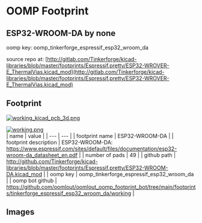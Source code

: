 # OOMP Footprint  
## ESP32-WROOM-DA  by none  
  
oomp key: oomp_tinkerforge_espressif_esp32_wroom_da  
  
source repo at: [http://gitlab.com/Tinkerforge/kicad-libraries/blob/master/footprints/Espressif.pretty/ESP32-WROVER-E_ThermalVias.kicad_mod](http://gitlab.com/Tinkerforge/kicad-libraries/blob/master/footprints/Espressif.pretty/ESP32-WROVER-E_ThermalVias.kicad_mod)  
## Footprint  
  
[![working_kicad_pcb_3d.png](working_kicad_pcb_3d_600.png)](working_kicad_pcb_3d.png)  
  
[![working.png](working_600.png)](working.png)  
| name | value | 
| --- | --- | 
| footprint name | ESP32-WROOM-DA | 
| footprint description | ESP32-WROOM-DA: https://www.espressif.com/sites/default/files/documentation/esp32-wroom-da_datasheet_en.pdf | 
| number of pads | 49 | 
| github path | http://github.com/Tinkerforge/kicad-libraries/blob/master/footprints/Espressif.pretty/ESP32-WROOM-DA.kicad_mod | 
| oomp key | oomp_tinkerforge_espressif_esp32_wroom_da | 
| oomp bot github | https://github.com/oomlout/oomlout_oomp_footprint_bot/tree/main/footprints/tinkerforge_espressif_esp32_wroom_da/working | 
## Images  
